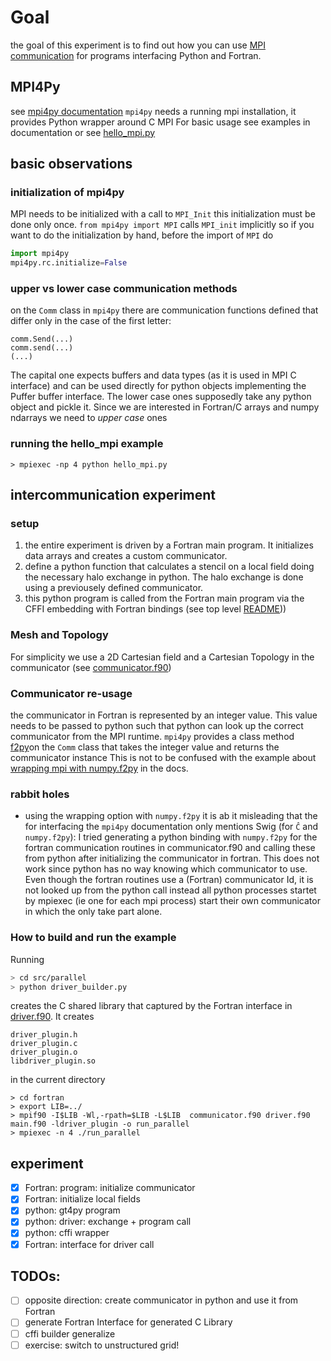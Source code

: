 # Goal 
the goal of this experiment is to find out how you can use [MPI communication](https://www.open-mpi.org/) for programs
interfacing Python and Fortran. 

## MPI4Py
see [mpi4py documentation](https://mpi4py.readthedocs.io/en/stable/)
`mpi4py` needs a running mpi installation, it provides Python wrapper around C MPI
For basic usage see examples in documentation or see [hello_mpi.py](./hello_mpi.py)

## basic observations
### initialization of mpi4py
MPI needs to be initialized with a call to `MPI_Init` this initialization must be done only once. 
`from mpi4py import MPI`
calls `MPI_init` implicitly so if you want to do the initialization by hand, before the import of `MPI` do
```python
import mpi4py
mpi4py.rc.initialize=False
```


### upper vs lower case communication methods
on the `Comm` class 
in `mpi4py`  there are communication functions defined that differ only in the case of the first letter:
```
comm.Send(...)
comm.send(...)
(...)
```
The capital one expects buffers and data types (as it is used in MPI C interface) and can be used directly for python objects
implementing the Puffer buffer interface. The lower case ones supposedly take any python object and pickle it. Since we
are interested in Fortran/C arrays and numpy ndarrays we need to *upper case* ones

### running the hello_mpi example
```commandline
> mpiexec -np 4 python hello_mpi.py 
```

## intercommunication experiment
### setup
1. the entire experiment is driven by a Fortran main program. It initializes data arrays and creates a custom communicator.
2. define a python function that calculates a stencil on a local field doing the necessary halo exchange in python. The 
halo exchange is done using a previousely defined communicator.
2. this python program is called from the Fortran main program via the CFFI embedding with Fortran bindings  (see top level [README](../../README.md)))


### Mesh and Topology
For simplicity we use a 2D Cartesian field and a Cartesian Topology in the communicator (see [communicator.f90](./fortran/communicator.90))

### Communicator re-usage
the communicator in Fortran is represented by an integer value. This value needs to be passed to python such that python can
look up the correct communicator from the MPI runtime.
`mpi4py` provides a class method [f2py](https://mpi4py.readthedocs.io/en/stable/reference/mpi4py.MPI.Comm.html#mpi4py.MPI.Comm.f2py)on the `Comm` class 
that takes the integer value and returns the communicator instance
This is not to be confused with the example about [wrapping mpi with numpy.f2py](https://mpi4py.readthedocs.io/en/stable/tutorial.html#wrapping-with-f2py) in the docs.

### rabbit holes
* using the wrapping option with `numpy.f2py` 
it is ab it misleading that the for interfacing the `mpi4py` documentation  only
mentions Swig (for `Ĉ` and `numpy.f2py`): I tried generating a python binding with `numpy.f2py` for the fortran communication routines in communicator.f90
and calling these from python after initializing the communicator in fortran. This does not
work since python has no way knowing which communicator to use. Even though the
fortran routines use a (Fortran) communicator Id, it is not looked up from the python call
instead all python processes startet by mpiexec (ie one for each mpi process) start their own 
communicator in which the only take part alone. 


### How to build and run the example
Running
```bash
> cd src/parallel
> python driver_builder.py
```
creates the C shared library that captured by the Fortran interface in [driver.f90](./fortran/driver.f90). It creates 
```commandline
driver_plugin.h
driver_plugin.c
driver_plugin.o
libdriver_plugin.so
```
in the current directory

```commandline
> cd fortran
> export LIB=../
> mpif90 -I$LIB -Wl,-rpath=$LIB -L$LIB  communicator.f90 driver.f90 main.f90 -ldriver_plugin -o run_parallel
> mpiexec -n 4 ./run_parallel
```





## experiment
- [x] Fortran: program: initialize communicator
- [x] Fortran: initialize local fields
- [x] python: gt4py program
- [x] python: driver: exchange + program call
- [x] python: cffi wrapper
- [x] Fortran: interface for driver call

## TODOs:
-  [ ] opposite direction: create communicator in python and use it from Fortran 
 - [ ] generate Fortran Interface for generated C Library 
 - [ ] cffi builder generalize
- [ ] exercise: switch to unstructured grid!
